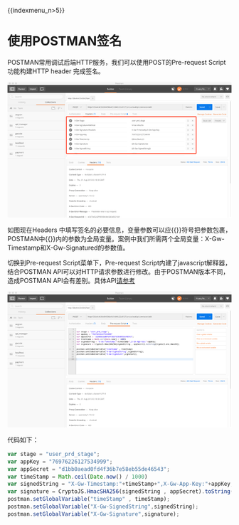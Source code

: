 {{indexmenu_n>5}}

# 使用POSTMAN签名

POSTMAN常用调试后端HTTP服务，我们可以使用POST的Pre-request Script功能构建HTTP header 完成签名。

![postman1](/images/useAPI/postman1.png)

如图现在Headers 中填写签名的必要信息，变量参数可以应{{}}符号把参数包裹，POSTMAN中{{}}内的参数为全局变量。案例中我们所需两个全局变量：X-Gw-Timestamp和X-Gw-Signatured的参数值。  

切换到Pre-request Script菜单下，Pre-request Script内建了javascript解释器，结合POSTMAN API可以对HTTP请求参数进行修改。由于POSTMAN版本不同，造成POSTMAN API会有差别。具体API[请参考](https://learning.getpostman.com/docs/postman/scripts/intro_to_scripts)

![postman1](/images/useAPI/postman2.png)

代码如下：

```js 
var stage = "user_prd_stage";
var appKey = "76976226127534999";
var appSecret = "d1bb0aead0fd4f36b7e58eb55de46543";
var timeStamp = Math.ceil(Date.now() / 1000)
var signedString = "X-Gw-Timestamp:"+timeStamp+",X-Gw-App-Key:"+appKey;
var signature = CryptoJS.HmacSHA256(signedString , appSecret).toString(CryptoJS.enc.Base64);
postman.setGlobalVariable("timeStamp" , timeStamp);
postman.setGlobalVariable("X-Gw-SignedString",signedString);
postman.setGlobalVariable("X-Gw-Signature",signature);
```
